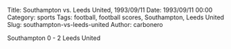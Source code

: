 Title: Southampton vs. Leeds United, 1993/09/11
Date: 1993/09/11 00:00
Category: sports
Tags: football, football scores, Southampton, Leeds United
Slug: southampton-vs-leeds-united
Author: carbonero


Southampton 0 - 2 Leeds United
